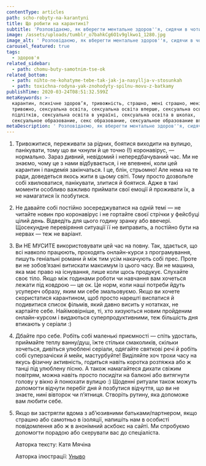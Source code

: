 ```yaml
---
contentType: articles
path: scho-robyty-na-karantyni
title: Що робити на карантині?
subtitle: 'Розповідаємо, як вберегти ментальне здоров''я, сидячи в чотирьох стінах.'
image: /assets/uploads/tumblr_o7bahkCg6O1v9glkwo1_1280.jpg
image_alt: ' Розповідаємо, як вберегти ментальне здоров''я, сидячи в чотирьох стінах.'
carousel_featured: true
tags:
  - здоров'я
related_sidebar:
  - path: chomu-buty-samotnim-tse-ok
related_bottom:
  - path: nihto-ne-kohatyme-tebe-tak-jak-ja-nasyllja-v-stosunkah
  - path: toxichna-rodyna-yak-znohodyty-spilnu-movu-z-batkamy
publishTime: 2020-03-24T08:51:32.599Z
metaKeywords: >-
  карантин, психічне здоров’я, тривожність, страшно, мені страшно, мені
  тривожно, сексуальна освіта, сексуальна освіта вперше, сексуальна освіта для
  підлітків, сексуальна освіта в україні, сексуальна освіта в школах,
  сексуальное образование, секс образование, сексуальное образование вперше
metaDescription: ' Розповідаємо, як вберегти ментальне здоров''я, сидячи в чотирьох стінах.'
---
```

1. Тривожитися, переживати за рідних, боятися виходити на вулицю, панікувати, тому що ви чхнули й це точно (!) коронавірус, — нормально. Зараз дивний, невідомий і непередбачуваний час. Ми не знаємо, чому це з нами відбувається, і не впевнені, коли цей карантин і пандемія закінчаться. І це, блін, стрьомно! Але нема на те ради, доведеться якось жити в цьому світі. Тому просто дозвольте собі хвилюватися, панікувати, злитися й боятися. Адже в такі моменти особливо важливо приймати свої емоції й проживати їх, а не намагатися їх позбутися.
2. Не давайте собі постійно зосереджуватися на одній темі — не читайте новин про коронавірус і не гортайте своєї стрічки у фейсбуці цілий день. Відведіть для цього годину зранку або ввечері. Щосекундне перевіряння ситуації її не виправить, а постійно бути на нервах — теж не варіант.
3. Ви НЕ МУСИТЕ використовувати цей час на повну. Так, здається, що всі навколо працюють, проходять онлайн-курси з програмування, пишуть геніальні романи й між тим усім накачують собі прес. Проте ви не зобов’язані витискати максимум із цього часу. Ви не машина, яка має право на існування, лише коли щось продукує. Слухайте своє тіло. Якщо між годинами роботи чи навчання вам хочеться лежати під ковдрою  —  це ок. Це норм, коли наші потреби йдуть усупереч образу, яким ми себе змальовуємо. Якщо ви хочете скористатися карантином, щоб просто нарешті виспатися й подивитися список фільмів, який давно висить у нотатках, не картайте себе. Найімовірніше, ті, хто хизуються новим пройденим онлайн-курсом і видаються суперпродуктивними, теж більшість дня втикають у серіали :)
4. Дбайте про себе. Робіть собі маленькі приємності — спіть удосталь, приймайте теплу ванну/душ, їжте стільки смаколиків, скільки хочеться, дивіться улюблені серіали, одягайте святкові речі й робіть собі суперзачіски й мейк, мастурбуйте! Виділяйте хоч трохи часу на якусь фізичну активність, годиться навіть коротка розтяжка або ж танці під улюблену пісню. А також намагайтеся дихати свіжим повітрям, можна навіть просто посидіти на балконі або витягнути голову у вікно й понюхати вулицю :) Щоденні ритуали також можуть допомогти відчути перебіг дня й позбутися відчуття, що ви не знаєте, нині вівторок чи п’ятниця. Створіть рутину, яка допоможе вам любити себе. 
5. Якщо ви застрягли вдома з аб’юзивними батьками/партнером, якщо страшно або самотньо в ізоляції, напишіть нам в особисті повідомлення або ж в анонімний аскбокс на сайті. Ми спробуємо допомогти порадою або скерувати вас до спеціаліста.

   Авторка тексту: Катя Мячіна

   Авторка ілюстрації: [Уныво](https://www.instagram.com/unyvo_/)
